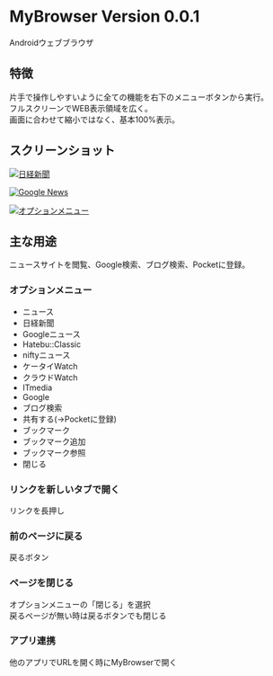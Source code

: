 MyBrowser Version 0.0.1
=========
Androidウェブブラウザ

## 特徴
片手で操作しやすいように全ての機能を右下のメニューボタンから実行。  
フルスクリーンでWEB表示領域を広く。   
画面に合わせて縮小ではなく、基本100%表示。

## スクリーンショット
[![日経新聞](http://f.st-hatena.com/images/fotolife/f/fedora9/20150219/20150219014525.png?1424278014)](http://f.st-hatena.com/images/fotolife/f/fedora9/20150219/20150219014525.png?1424278014)  

[![Google News](http://f.st-hatena.com/images/fotolife/f/fedora9/20150219/20150219013726.png?1424277474)](http://f.st-hatena.com/images/fotolife/f/fedora9/20150219/20150219013726.png?1424277474)

[![オプションメニュー](http://f.st-hatena.com/images/fotolife/f/fedora9/20150219/20150219013741.png?14242774754)](http://f.st-hatena.com/images/fotolife/f/fedora9/20150219/20150219013741.png?1424277475)

## 主な用途
ニュースサイトを閲覧、Google検索、ブログ検索、Pocketに登録。  

### オプションメニュー
* ニュース  
 * 日経新聞
 * Googleニュース
 * Hatebu::Classic
 * niftyニュース
 * ケータイWatch
 * クラウドWatch
 * ITmedia
* Google  
* ブログ検索  
* 共有する(→Pocketに登録)  
* ブックマーク
 * ブックマーク追加
 * ブックマーク参照
* 閉じる  

### リンクを新しいタブで開く
リンクを長押し  

### 前のページに戻る
戻るボタン  

### ページを閉じる
オプションメニューの「閉じる」を選択    
戻るページが無い時は戻るボタンでも閉じる  

### アプリ連携
他のアプリでURLを開く時にMyBrowserで開く  



